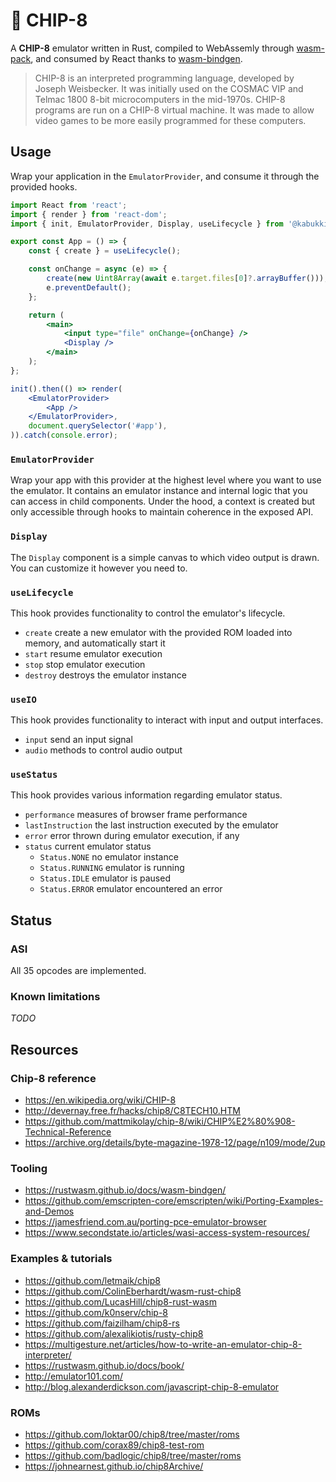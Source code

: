 # 💾 CHIP-8

A **CHIP-8** emulator written in Rust, compiled to WebAssemly through [wasm-pack](https://github.com/rustwasm/wasm-pack), and consumed by React thanks to [wasm-bindgen](https://github.com/rustwasm/wasm-bindgen).

> CHIP-8 is an interpreted programming language, developed by Joseph Weisbecker. It was initially used on the COSMAC VIP and Telmac 1800 8-bit microcomputers in the mid-1970s. CHIP-8 programs are run on a CHIP-8 virtual machine. It was made to allow video games to be more easily programmed for these computers.

## Usage

Wrap your application in the `EmulatorProvider`, and consume it through the provided hooks.

```jsx
import React from 'react';
import { render } from 'react-dom';
import { init, EmulatorProvider, Display, useLifecycle } from '@kabukki/wasm-chip8';

export const App = () => {
    const { create } = useLifecycle();

    const onChange = async (e) => {
        create(new Uint8Array(await e.target.files[0]?.arrayBuffer()));
        e.preventDefault();
    };

    return (
        <main>
            <input type="file" onChange={onChange} />
            <Display />
        </main>
    );
};

init().then(() => render(
    <EmulatorProvider>
        <App />
    </EmulatorProvider>,
    document.querySelector('#app'),
)).catch(console.error);
```

### `EmulatorProvider`

Wrap your app with this provider at the highest level where you want to use the emulator. It contains an emulator instance and internal logic that you can access in child components. Under the hood, a context is created but only accessible through hooks to maintain coherence in the exposed API.

### `Display`

The `Display` component is a simple canvas to which video output is drawn. You can customize it however you need to.

### `useLifecycle`

This hook provides functionality to control the emulator's lifecycle.

- `create` create a new emulator with the provided ROM loaded into memory, and automatically start it
- `start` resume emulator execution
- `stop` stop emulator execution
- `destroy` destroys the emulator instance

### `useIO`

This hook provides functionality to interact with input and output interfaces.

- `input` send an input signal
- `audio` methods to control audio output

### `useStatus`

This hook provides various information regarding emulator status.

- `performance` measures of browser frame performance
- `lastInstruction` the last instruction executed by the emulator
- `error` error thrown during emulator execution, if any
- `status` current emulator status
    - `Status.NONE` no emulator instance
    - `Status.RUNNING` emulator is running
    - `Status.IDLE` emulator is paused
    - `Status.ERROR` emulator encountered an error

## Status

### ASI

All 35 opcodes are implemented.

### Known limitations

*TODO*

## Resources

### Chip-8 reference

- https://en.wikipedia.org/wiki/CHIP-8
- http://devernay.free.fr/hacks/chip8/C8TECH10.HTM
- https://github.com/mattmikolay/chip-8/wiki/CHIP%E2%80%908-Technical-Reference
- https://archive.org/details/byte-magazine-1978-12/page/n109/mode/2up

### Tooling

- https://rustwasm.github.io/docs/wasm-bindgen/
- https://github.com/emscripten-core/emscripten/wiki/Porting-Examples-and-Demos
- https://jamesfriend.com.au/porting-pce-emulator-browser
- https://www.secondstate.io/articles/wasi-access-system-resources/

### Examples & tutorials

- https://github.com/letmaik/chip8
- https://github.com/ColinEberhardt/wasm-rust-chip8
- https://github.com/LucasHill/chip8-rust-wasm
- https://github.com/k0nserv/chip-8
- https://github.com/faizilham/chip8-rs
- https://github.com/alexalikiotis/rusty-chip8
- https://multigesture.net/articles/how-to-write-an-emulator-chip-8-interpreter/
- https://rustwasm.github.io/docs/book/
- http://emulator101.com/
- http://blog.alexanderdickson.com/javascript-chip-8-emulator

### ROMs

- https://github.com/loktar00/chip8/tree/master/roms
- https://github.com/corax89/chip8-test-rom
- https://github.com/badlogic/chip8/tree/master/roms
- https://johnearnest.github.io/chip8Archive/
